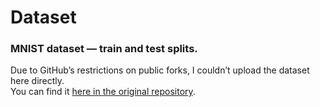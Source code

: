 # Dataset

### MNIST dataset — train and test splits.

Due to GitHub’s restrictions on public forks, I couldn’t upload the dataset here directly.\
You can find it [here in the original repository](https://github.com/Dristro/Vanilla-NumPy-NN/tree/main/data).
